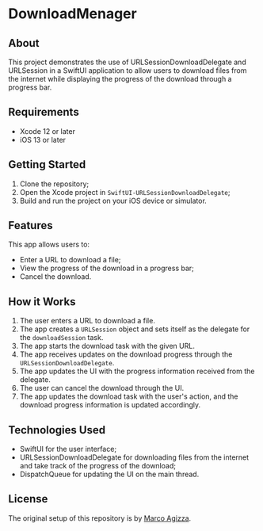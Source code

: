 # DownloadMenager
## About
This project demonstrates the use of URLSessionDownloadDelegate and URLSession in a SwiftUI application to allow users to download files from the internet while displaying the progress of the download through a progress bar.

## Requirements
* Xcode 12 or later
* iOS 13 or later

## Getting Started
1. Clone the repository;
2. Open the Xcode project in `SwiftUI-URLSessionDownloadDelegate`;
3. Build and run the project on your iOS device or simulator.

## Features
This app allows users to:
* Enter a URL to download a file;
* View the progress of the download in a progress bar;
* Cancel the download.

## How it Works
1. The user enters a URL to download a file.
2. The app creates a `URLSession` object and sets itself as the delegate for the `downloadSession` task.
3. The app starts the download task with the given URL.
4. The app receives updates on the download progress through the `URLSessionDownloadDelegate`.
5. The app updates the UI with the progress information received from the delegate.
6. The user can cancel the download through the UI.
7. The app updates the download task with the user's action, and the download progress information is updated accordingly.

## Technologies Used
* SwiftUI for the user interface;
* URLSessionDownloadDelegate for downloading files from the internet and take track of the progress of the download;
* DispatchQueue for updating the UI on the main thread.

## License

The original setup of this repository is by [Marco Agizza](https://github.com/marco-agizza).
